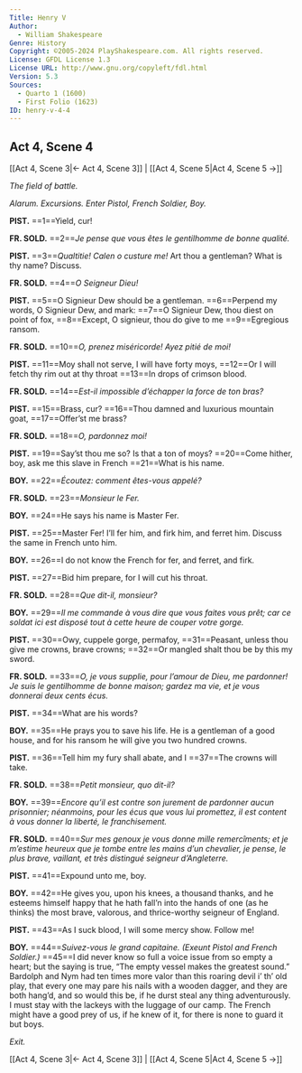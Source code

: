 ```yaml
---
Title: Henry V
Author: 
  - William Shakespeare
Genre: History
Copyright: ©2005-2024 PlayShakespeare.com. All rights reserved.
License: GFDL License 1.3
License URL: http://www.gnu.org/copyleft/fdl.html
Version: 5.3
Sources:
  - Quarto 1 (1600)
  - First Folio (1623)
ID: henry-v-4-4
---
```


## Act 4, Scene 4
[[Act 4, Scene 3|← Act 4, Scene 3]] | [[Act 4, Scene 5|Act 4, Scene 5 →]]

*The field of battle.*

*Alarum. Excursions. Enter Pistol, French Soldier, Boy.*

**PIST.**
==1==Yield, cur!

**FR. SOLD.**
==2==*Je pense que vous êtes le gentilhomme de bonne qualité.*

**PIST.**
==3==*Qualtitie! Calen o custure me!* Art thou a gentleman? What is thy name? Discuss.

**FR. SOLD.**
==4==*O Seigneur Dieu!*

**PIST.**
==5==O Signieur Dew should be a gentleman.
==6==Perpend my words, O Signieur Dew, and mark:
==7==O Signieur Dew, thou diest on point of fox,
==8==Except, O signieur, thou do give to me
==9==Egregious ransom.

**FR. SOLD.**
==10==*O, prenez miséricorde! Ayez pitié de moi!*

**PIST.**
==11==Moy shall not serve, I will have forty moys,
==12==Or I will fetch thy rim out at thy throat
==13==In drops of crimson blood.

**FR. SOLD.**
==14==*Est-il impossible d’échapper la force de ton bras?*

**PIST.**
==15==Brass, cur?
==16==Thou damned and luxurious mountain goat,
==17==Offer’st me brass?

**FR. SOLD.**
==18==*O, pardonnez moi!*

**PIST.**
==19==Say’st thou me so? Is that a ton of moys?
==20==Come hither, boy, ask me this slave in French
==21==What is his name.

**BOY.**
==22==*Écoutez: comment êtes-vous appelé?*

**FR. SOLD.**
==23==*Monsieur le Fer.*

**BOY.**
==24==He says his name is Master Fer.

**PIST.**
==25==Master Fer! I’ll fer him, and firk him, and ferret him. Discuss the same in French unto him.

**BOY.**
==26==I do not know the French for fer, and ferret, and firk.

**PIST.**
==27==Bid him prepare, for I will cut his throat.

**FR. SOLD.**
==28==*Que dit-il, monsieur?*

**BOY.**
==29==*Il me commande à vous dire que vous faites vous prêt; car ce soldat ici est disposé tout à cette heure de couper votre gorge.*

**PIST.**
==30==Owy, cuppele gorge, permafoy,
==31==Peasant, unless thou give me crowns, brave crowns;
==32==Or mangled shalt thou be by this my sword.

**FR. SOLD.**
==33==*O, je vous supplie, pour l’amour de Dieu, me pardonner! Je suis le gentilhomme de bonne maison; gardez ma vie, et je vous donnerai deux cents écus.*

**PIST.**
==34==What are his words?

**BOY.**
==35==He prays you to save his life. He is a gentleman of a good house, and for his ransom he will give you two hundred crowns.

**PIST.**
==36==Tell him my fury shall abate, and I
==37==The crowns will take.

**FR. SOLD.**
==38==*Petit monsieur, quo dit-il?*

**BOY.**
==39==*Encore qu’il est contre son jurement de pardonner aucun prisonnier; néanmoins, pour les écus que vous lui promettez, il est content à vous donner la liberté, le franchisement.*

**FR. SOLD.**
==40==*Sur mes genoux je vous donne mille remercîments; et je m’estime heureux que je tombe entre les mains d’un chevalier, je pense, le plus brave, vaillant, et très distingué seigneur d’Angleterre.*

**PIST.**
==41==Expound unto me, boy.

**BOY.**
==42==He gives you, upon his knees, a thousand thanks, and he esteems himself happy that he hath fall’n into the hands of one (as he thinks) the most brave, valorous, and thrice-worthy seigneur of England.

**PIST.**
==43==As I suck blood, I will some mercy show. Follow me!

**BOY.**
==44==*Suivez-vous le grand capitaine.*
*(Exeunt Pistol and French Soldier.)*
==45==I did never know so full a voice issue from so empty a heart; but the saying is true, “The empty vessel makes the greatest sound.” Bardolph and Nym had ten times more valor than this roaring devil i’ th’ old play, that every one may pare his nails with a wooden dagger, and they are both hang’d, and so would this be, if he durst steal any thing adventurously. I must stay with the lackeys with the luggage of our camp. The French might have a good prey of us, if he knew of it, for there is none to guard it but boys.

*Exit.*

[[Act 4, Scene 3|← Act 4, Scene 3]] | [[Act 4, Scene 5|Act 4, Scene 5 →]]